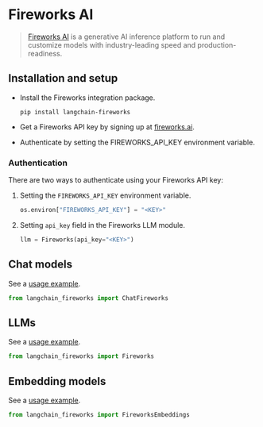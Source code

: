 # Fireworks AI

>[Fireworks AI](https://fireworks.ai) is a generative AI inference platform to run and 
> customize models with industry-leading speed and production-readiness.



## Installation and setup

- Install the Fireworks integration package.

  ```
  pip install langchain-fireworks
  ```

- Get a Fireworks API key by signing up at [fireworks.ai](https://fireworks.ai).
- Authenticate by setting the FIREWORKS_API_KEY environment variable.

### Authentication

There are two ways to authenticate using your Fireworks API key:

1.  Setting the `FIREWORKS_API_KEY` environment variable.

    ```python
    os.environ["FIREWORKS_API_KEY"] = "<KEY>"
    ```

2.  Setting `api_key` field in the Fireworks LLM module.

    ```python
    llm = Fireworks(api_key="<KEY>")
    ```
## Chat models

See a [usage example](/LangChain/langchain_docs/integrations/chat/fireworks).

```python
from langchain_fireworks import ChatFireworks
```

## LLMs

See a [usage example](/LangChain/langchain_docs/integrations/llms/fireworks).

```python
from langchain_fireworks import Fireworks 
```

## Embedding models

See a [usage example](/LangChain/langchain_docs/integrations/text_embedding/fireworks).

```python
from langchain_fireworks import FireworksEmbeddings 
```
